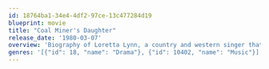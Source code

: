 ```yaml
---
id: 18764ba1-34e4-4df2-97ce-13c477284d19
blueprint: movie
title: "Coal Miner's Daughter"
release_date: '1980-03-07'
overview: 'Biography of Loretta Lynn, a country and western singer that came from poverty to fame.'
genres: '[{"id": 18, "name": "Drama"}, {"id": 10402, "name": "Music"}]'
---
```

